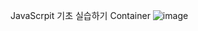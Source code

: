 JavaScrpit 기초 실습하기 Container
![image](https://github.com/user-attachments/assets/0d7de456-1506-4081-a184-44c22ae475d8)
